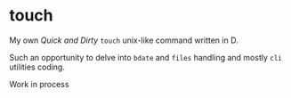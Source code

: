 # touch

My own _Quick and Dirty_ `touch` unix-like command written in D.

Such an opportunity to delve into `bdate` and `files` handling and mostly `cli` utilities coding.

Work in process
